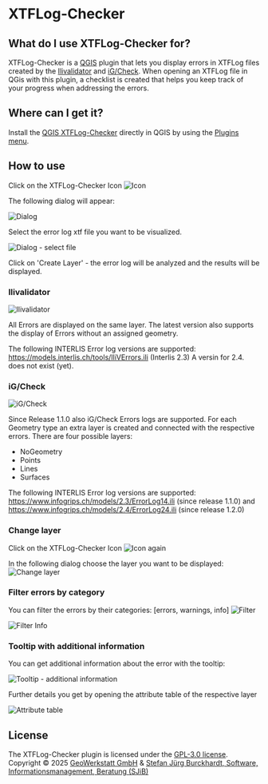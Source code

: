 # XTFLog-Checker

## What do I use XTFLog-Checker for?
XTFLog-Checker is a [QGIS](https://www.qgis.org/en/site/) plugin that lets you display errors in XTFLog files created by the [Ilivalidator](https://www.interlis.ch/downloads/ilivalidator) and [iG/Check](https://www.interlis.ch/en/downloads/igcheck). When opening an XTFLog file in QGis with this plugin, a checklist is created that helps you keep track of your progress when addressing the errors.

## Where can I get it?
Install the [QGIS XTFLog-Checker](https://plugins.qgis.org/plugins) directly in QGIS by using the [Plugins menu](http://docs.qgis.org/latest/en/docs/user_manual/plugins/plugins.html).

## How to use

Click on the XTFLog-Checker Icon ![Icon](xtflogchecker_icon.png)

The following dialog will appear:

![Dialog](xtflogchecker_dialog.png)

Select the error log xtf file you want to be visualized.

![Dialog - select file](xtflogchecker_dialog2.png)

Click on 'Create Layer' - the error log will be analyzed and the results will be displayed.

### Ilivalidator

![Ilivalidator](xtflogchecker_ilivalidator_errors.png)

All Errors are displayed on the same layer. The latest version also supports the display of Errors without an assigned geometry. 

The following INTERLIS Error log versions are supported:
https://models.interlis.ch/tools/IliVErrors.ili (Interlis 2.3)
A versin for 2.4. does not exist (yet).

### iG/Check

![iG/Check](xtflogchecker_igcheck_errors.png)

Since Release 1.1.0 also iG/Check Errors logs are supported. For each Geometry type an extra layer is created and connected with the respective errors. There are four possible layers:

   * NoGeometry
   * Points
   * Lines
   * Surfaces

The following INTERLIS Error log versions are supported: 
https://www.infogrips.ch/models/2.3/ErrorLog14.ili (since release 1.1.0)
and https://www.infogrips.ch/models/2.4/ErrorLog24.ili (since release 1.2.0)

### Change layer

Click on the XTFLog-Checker Icon ![Icon](xtflogchecker_icon.png) again

In the following dialog choose the layer you want to be displayed:
![Change layer](xtflogchecker_dialog_change_layer.png)

### Filter errors by category

You can filter the errors by their categories: [errors, warnings, info]
![Filter](xtflogchecker_filter_error_warning.png)

![Filter Info](xtflogchecker_filter_info.png)

### Tooltip with additional information

You can get additional information about the error with the tooltip:

![Tooltip - additional information](xtflogchecker_igcheck_no_geometry_errors.png)

Further details you get by opening the attribute table of the respective layer

![Attribute table](xtflogchecker_attribute_table.png)


## License
The XTFLog-Checker plugin is licensed under the [GPL-3.0 license](LICENSE).  
Copyright © 2025
[GeoWerkstatt GmbH](https://www.geowerkstatt.ch) & [Stefan Jürg Burckhardt, Software, Informationsmanagement, Beratung (SJiB)](https://www.sjib.ch/)
